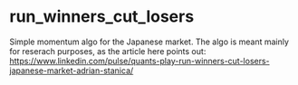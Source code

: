 # run_winners_cut_losers

Simple momentum algo for the Japanese market. The algo is meant mainly for reserach purposes, as the article here points out: https://www.linkedin.com/pulse/quants-play-run-winners-cut-losers-japanese-market-adrian-stanica/ 

